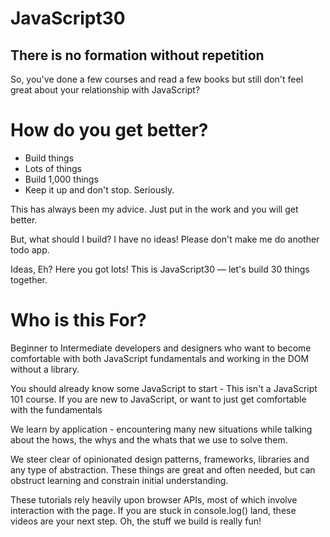 # JavaScript30
## There is no formation without repetition
So, you've done a few courses and read a few books but still don't feel great about your relationship with JavaScript?

# How do you get better?
- Build things 
- Lots of things
- Build 1,000 things
- Keep it up and don't stop. Seriously.

This has always been my advice. Just put in the work and you will get better.

But, what should I build? I have no ideas! Please don't make me do another todo app.

Ideas, Eh? Here you got lots! This is JavaScript30 — let's build 30 things together.

# Who is this For?
Beginner to Intermediate developers and designers who want to become comfortable with both JavaScript fundamentals and working in the DOM without a library.

You should already know some JavaScript to start - This isn't a JavaScript 101 course. If you are new to JavaScript, or want to just get comfortable with the fundamentals

We learn by application - encountering many new situations while talking about the hows, the whys and the whats that we use to solve them.

We steer clear of opinionated design patterns, frameworks, libraries and any type of abstraction. These things are great and often needed, but can obstruct learning and constrain initial understanding.

These tutorials rely heavily upon browser APIs, most of which involve interaction with the page. If you are stuck in console.log() land, these videos are your next step. Oh, the stuff we build is really fun!
